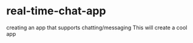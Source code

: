 # real-time-chat-app
creating an app that supports chatting/messaging
 This will create a cool app 
